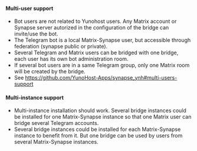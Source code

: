 #### Multi-user support

* Bot users are not related to Yunohost users. Any Matrix account or Synapse server autorized in the configuration of the bridge can invite/use the bot.
* The Telegram bot is a local Matrix-Synapse user, but accessible through federation (synapse public or private).
* Several Telegram and Matrix users can be bridged with one bridge, each user has its own bot administration room.
* If several bot users are in a same Telegram group, only one Matrix room will be created by the bridge.
* See https://github.com/YunoHost-Apps/synapse_ynh#multi-users-support

#### Multi-instance support

* Multi-instance installation should work. Several bridge instances could be installed for one Matrix-Synapse instance so that one Matrix user can bridge several Telegram accounts.
* Several bridge instances could be installed for each Matrix-Synapse instance to benefit from it. But one bridge can be used by users from several Matrix-Synapse instances.